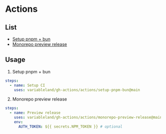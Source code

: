 # Actions

## List

- [Setup pnpm + bun](./actions/setup-pnpm-bun/action.yml)
- [Monorepo preview release](./actions/monorepo-preview-release/action.yml)

## Usage

1. Setup pnpm + bun

  ```yml
  steps:
    - name: Setup CI
      uses: variableland/gh-actions/actions/setup-pnpm-bun@main
  ```

2. Monorepo preview release

  ```yml
  steps:
    - name: Preview release
      uses: variableland/gh-actions/actions/monorepo-preview-release@main
      env:
        AUTH_TOKEN: ${{ secrets.NPM_TOKEN }} # optional
  ```
